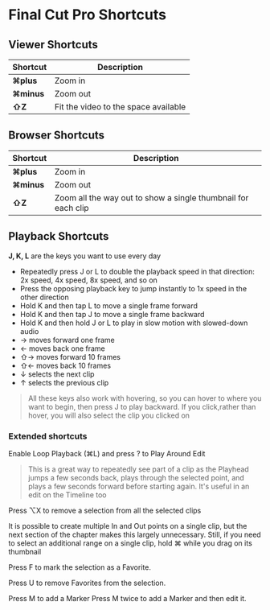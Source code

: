 # Final Cut Pro Shortcuts

## Viewer Shortcuts

Shortcut | Description
---------|----------
**⌘plus** | Zoom in
**⌘minus** | Zoom out
**⇧Z** | Fit the video to the space available

## Browser Shortcuts

Shortcut | Description
---------|----------
**⌘plus** | Zoom in
**⌘minus** | Zoom out
**⇧Z** | Zoom all the way out to show a single thumbnail for each clip

## Playback Shortcuts

**J, K, L** are the keys you want to use every day

- Repeatedly press J or L to double the playback speed in that direction: 2x speed, 4x speed, 8x speed, and so on
- Press the opposing playback key to jump instantly to 1x speed in the other direction
- Hold K and then tap L to move a single frame forward
- Hold K and then tap J to move a single frame backward
- Hold K and then hold J or L to play in slow motion with slowed-down audio
- → moves forward one frame
- ← moves back one frame
- ⇧→ moves forward 10 frames
- ⇧← moves back 10 frames
- ↓ selects the next clip
- ↑ selects the previous clip

> All these keys also work with hovering, so you can hover to where you want to begin, then press J to play backward. If you click,rather than hover, you will also select the clip you clicked on

### Extended shortcuts

Enable Loop Playback (⌘L) and press ? to Play Around Edit
> This is a great way to repeatedly see part of a clip as the Playhead jumps a few seconds back, plays through the selected point, and plays a few seconds forward before starting again. It's useful in an edit on the Timeline too

Press ⌥X to remove a selection from all the selected clips

It is possible to create multiple In and Out points on a single clip, but the next section of the chapter makes this largely unnecessary. Still, if you need to select an additional range on a single clip, hold ⌘ while you drag on its thumbnail

Press F to mark the selection as a Favorite.

Press U to remove Favorites from the selection.

Press M to add a Marker
Press M twice to add a Marker and then edit it.
